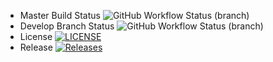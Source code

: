 
* Master Build Status ![GitHub Workflow Status (branch)](https://img.shields.io/github/actions/workflow/status/acole-407930/SET08803-Coursework-Group-15/main.yml?branch=master)
* Develop Branch Status ![GitHub Workflow Status (branch)](https://img.shields.io/github/actions/workflow/status/acole-407930/SET08803-Coursework-Group-15/main.yml?branch=develop)
* License [![LICENSE](https://img.shields.io/github/license/acole-407930/SET08803-Coursework-Group-15.svg?style=flat-square)](https://github.com/acole-407930/SET08803-Coursework-Group-15/blob/master/LICENSE)
* Release [![Releases](https://img.shields.io/github/release/acole-407930/SET08803-Coursework-Group-15/all.svg?style=flat-square)](https://github.com/acole-407930/SET08803-Coursework-Group-15/releases)